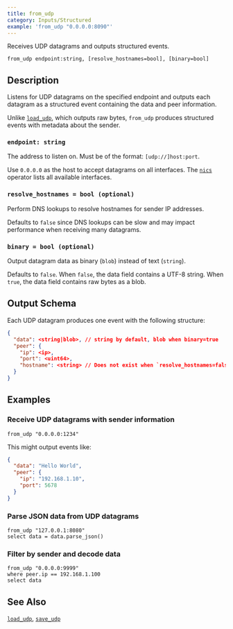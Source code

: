 ```yaml
---
title: from_udp
category: Inputs/Structured
example: 'from_udp "0.0.0.0:8090"'
---
```


Receives UDP datagrams and outputs structured events.

```tql
from_udp endpoint:string, [resolve_hostnames=bool], [binary=bool]
```

## Description

Listens for UDP datagrams on the specified endpoint and outputs each datagram as
a structured event containing the data and peer information.

Unlike [`load_udp`](/reference/operators/load_udp), which outputs raw bytes,
`from_udp` produces structured events with metadata about the sender.

### `endpoint: string`

The address to listen on. Must be of the format: `[udp://]host:port`.

Use `0.0.0.0` as the host to accept datagrams on all interfaces. The
[`nics`](/reference/operators/nics) operator lists all available interfaces.

### `resolve_hostnames = bool (optional)`

Perform DNS lookups to resolve hostnames for sender IP addresses.

Defaults to `false` since DNS lookups can be slow and may impact performance
when receiving many datagrams.

### `binary = bool (optional)`

Output datagram data as binary (`blob`) instead of text (`string`).

Defaults to `false`. When `false`, the data field contains a UTF-8 string.
When `true`, the data field contains raw bytes as a blob.

## Output Schema

Each UDP datagram produces one event with the following structure:

```json
{
  "data": <string|blob>, // string by default, blob when binary=true
  "peer": {
    "ip": <ip>,
    "port": <uint64>,
    "hostname": <string> // Does not exist when `resolve_hostnames=false`
  }
}
```

## Examples

### Receive UDP datagrams with sender information

```tql
from_udp "0.0.0.0:1234"
```

This might output events like:

```json
{
  "data": "Hello World",
  "peer": {
    "ip": "192.168.1.10",
    "port": 5678
  }
}
```

### Parse JSON data from UDP datagrams

```tql
from_udp "127.0.0.1:8080"
select data = data.parse_json()
```

### Filter by sender and decode data

```tql
from_udp "0.0.0.0:9999"
where peer.ip == 192.168.1.100
select data
```

## See Also

[`load_udp`](/reference/operators/load_udp), [`save_udp`](/reference/operators/save_udp)
